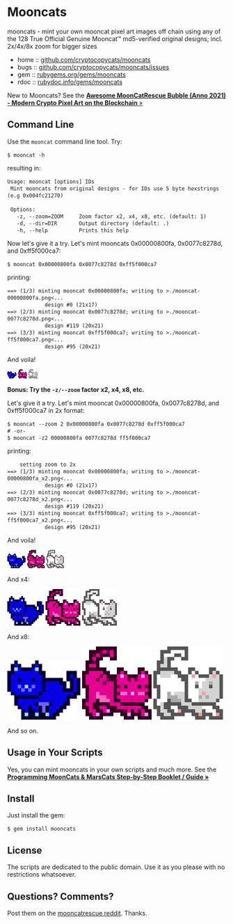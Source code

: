 # Mooncats

mooncats  - mint your own mooncat pixel art images off chain using any of the 128 True Official Genuine Mooncat™ md5-verified original designs; incl. 2x/4x/8x zoom for bigger sizes

* home  :: [github.com/cryptocopycats/mooncats](https://github.com/cryptocopycats/mooncats)
* bugs  :: [github.com/cryptocopycats/mooncats/issues](https://github.com/cryptocopycats/mooncats/issues)
* gem   :: [rubygems.org/gems/mooncats](https://rubygems.org/gems/mooncats)
* rdoc  :: [rubydoc.info/gems/mooncats](http://rubydoc.info/gems/mooncats)


New to Mooncats?
See the [**Awesome MoonCatRescue Bubble (Anno 2021) - Modern Crypto Pixel Art on the Blockchain** »](https://github.com/cryptocopycats/awesome-mooncatrescue-bubble)



## Command Line

Use the `mooncat` command line tool. Try:

```
$ mooncat -h
```

resulting in:

```
Usage: mooncat [options] IDs
 Mint mooncats from original designs - for IDs use 5 byte hexstrings (e.g 0x004fc21270)

 Options:
   -z, --zoom=ZOOM     Zoom factor x2, x4, x8, etc. (default: 1)
   -d, --dir=DIR       Output directory (default: .)
   -h, --help          Prints this help
```


Now let's give it a try.  Let's mint mooncats 0x00000800fa,
0x0077c8278d, and 0xff5f000ca7:


```
$ mooncat 0x00000800fa 0x0077c8278d 0xff5f000ca7
```

printing:

```
==> (1/3) minting mooncat 0x00000800fa; writing to >./mooncat-00000800fa.png<...
            design #0 (21x17)
==> (2/3) minting mooncat 0x0077c8278d; writing to >./mooncat-0077c8278d.png<...
            design #119 (20x21)
==> (3/3) minting mooncat 0xff5f000ca7; writing to >./mooncat-ff5f000ca7.png<...
            design #95 (20x21)
```

And voila!

![](https://github.com/cryptocopycats/mooncats/raw/master/mooncats/i/mooncat-00000800fa.png)
![](https://github.com/cryptocopycats/mooncats/raw/master/mooncats/i/mooncat-0077c8278d.png)
![](https://github.com/cryptocopycats/mooncats/raw/master/mooncats/i/mooncat-ff5f000ca7.png)



**Bonus:  Try the `-z/--zoom` factor x2, x4, x8, etc.**

Let's give it a try.  Let's mint mooncat 0x00000800fa,
0x0077c8278d, and 0xff5f000ca7 in 2x format:

```
$ mooncat --zoom 2 0x00000800fa 0x0077c8278d 0xff5f000ca7
# -or-
$ mooncat -z2 00000800fa 0077c8278d ff5f000ca7
```

printing:

```
    setting zoom to 2x
==> (1/3) minting mooncat 0x00000800fa; writing to >./mooncat-00000800fa_x2.png<...
            design #0 (21x17)
==> (2/3) minting mooncat 0x0077c8278d; writing to >./mooncat-0077c8278d_x2.png<...
            design #119 (20x21)
==> (3/3) minting mooncat 0xff5f000ca7; writing to >./mooncat-ff5f000ca7_x2.png<...
            design #95 (20x21)
```

And voila!

![](https://github.com/cryptocopycats/mooncats/raw/master/mooncats/i/mooncat-00000800fa_x2.png)
![](https://github.com/cryptocopycats/mooncats/raw/master/mooncats/i/mooncat-0077c8278d_x2.png)
![](https://github.com/cryptocopycats/mooncats/raw/master/mooncats/i/mooncat-ff5f000ca7_x2.png)


And x4:

![](https://github.com/cryptocopycats/mooncats/raw/master/mooncats/i/mooncat-00000800fa_x4.png)
![](https://github.com/cryptocopycats/mooncats/raw/master/mooncats/i/mooncat-0077c8278d_x4.png)
![](https://github.com/cryptocopycats/mooncats/raw/master/mooncats/i/mooncat-ff5f000ca7_x4.png)


And x8:

![](https://github.com/cryptocopycats/mooncats/raw/master/mooncats/i/mooncat-00000800fa_x8.png)
![](https://github.com/cryptocopycats/mooncats/raw/master/mooncats/i/mooncat-0077c8278d_x8.png)
![](https://github.com/cryptocopycats/mooncats/raw/master/mooncats/i/mooncat-ff5f000ca7_x8.png)




And so on.


## Usage in Your Scripts


Yes, you can mint mooncats in your own scripts
and much more.
See the
[**Programming MoonCats & MarsCats Step-by-Step Booklet / Guide »**](https://github.com/cryptocopycats/programming-mooncats)



## Install

Just install the gem:

    $ gem install mooncats


## License

The scripts are dedicated to the public domain.
Use it as you please with no restrictions whatsoever.


## Questions? Comments?

Post them on the [mooncatrescue reddit](https://www.reddit.com/r/mooncatrescue). Thanks.

